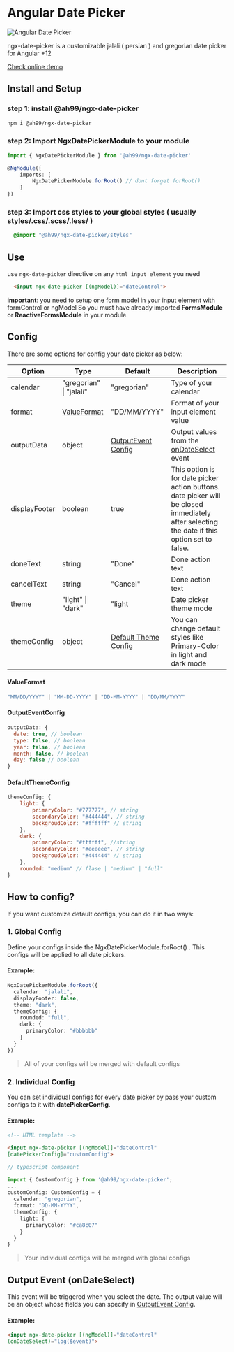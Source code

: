 # Angular Date Picker
![Angular Date Picker](https://github.com/amir-rh99/ngx-date-picker/raw/master/src/assets/AngularDatePicker.png)

ngx-date-picker is a customizable jalali ( persian ) and gregorian date picker for Angular +12

[Check online demo](https://google.com)

## Install and Setup
### step 1: install @ah99/ngx-date-picker

```bash
npm i @ah99/ngx-date-picker
```
### step 2: Import NgxDatePickerModule to your module

```typescript
import { NgxDatePickerModule } from '@ah99/ngx-date-picker'

@NgModule({
    imports: [
        NgxDatePickerModule.forRoot() // dont forget forRoot()
    ]
})
```
### step 3: Import css styles to your global styles ( usually styles/.css/.scss/.less/ )
```css
  @import "@ah99/ngx-date-picker/styles"
```
## Use
use `ngx-date-picker` directive on any `html input element` you need
```html
  <input ngx-date-picker [(ngModel)]="dateControl">
```
**important**: you need to setup one form model in your input element with formControl or ngModel So you must have already imported **FormsModule** or **ReactiveFormsModule** in your module.

## Config
There are some options for config your date picker as below:

| Option | Type | Default | Description
| ------ | ---- | ------- | ----------
| calendar | "gregorian" \| "jalali" | "gregorian" | Type of your calendar
| format | [ValueFormat](#ValueFormat) | "DD/MM/YYYY" | Format of your input element value
| outputData | object | [OutputEvent Config](#OutputEventConfig) | Output values from the [onDateSelect]() event
| displayFooter | boolean | true | This option is for date picker action buttons. date picker will be closed immediately after selecting the date if this option set to false.
| doneText | string | "Done" | Done action text
| cancelText | string | "Cancel" | Done action text
| theme | "light" \| "dark" | "light | Date picker theme mode
| themeConfig | object | [Default Theme Config](#DefaultThemeConfig) | You can change default styles like Primary-Color in light and dark mode

#### ValueFormat
```javascript
"MM/DD/YYYY" | "MM-DD-YYYY" | "DD-MM-YYYY" | "DD/MM/YYYY"
```

#### OutputEventConfig
```javascript
outputData: {
  date: true, // boolean
  type: false, // boolean
  year: false, // boolean
  month: false, // boolean
  day: false // boolean
}
```
#### DefaultThemeConfig
```javascript
themeConfig: {
    light: {
        primaryColor: "#777777", // string
        secondaryColor: "#444444", // string
        backgroudColor: "#ffffff" // string
    },
    dark: {
        primaryColor: "#ffffff", //string
        secondaryColor: "#eeeeee", // string
        backgroudColor: "#444444" // string
    },
    rounded: "medium" // flase | "medium" | "full"
}
```
## How to config?
If you want customize default configs, you can do it in two ways:

### 1. Global Config
Define your configs inside the NgxDatePickerModule.forRoot() . This configs will be applied to all date pickers.

#### Example:
```typescript
NgxDatePickerModule.forRoot({
  calendar: "jalali",
  displayFooter: false,
  theme: "dark",
  themeConfig: {
    rounded: "full",
    dark: {
      primaryColor: "#bbbbbb"
    }
  }
})
```
> All of your configs will be merged with default configs

### 2. Individual  Config
You can set individual configs for every date picker by pass your custom configs to it with **datePickerConfig**.
#### Example:
```html
<!-- HTML template -->

<input ngx-date-picker [(ngModel)]="dateControl"
[datePickerConfig]="customConfig">
```
```typescript
// typescript component

import { CustomConfig } from '@ah99/ngx-date-picker';
...
customConfig: CustomConfig = {
  calendar: "gregorian",
  format: "DD-MM-YYYY",
  themeConfig: {
    light: {
      primaryColor: "#ca8c07"
    }
  }
}
```
> Your individual configs will be merged with global configs

## Output Event (onDateSelect)
This event will be triggered when you select the date. The output value will be an object whose fields you can specify in [OutputEvent Config](#OutputEventConfig).
#### Example:
```html
<input ngx-date-picker [(ngModel)]="dateControl"
(onDateSelect)="log($event)">
```